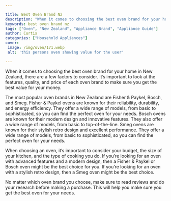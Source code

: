 ```yaml
---

title: Best Oven Brand Nz
description: "When it comes to choosing the best oven brand for your home in New Zealand, there are a few factors to consider. It’s important to...check it out to learn"
keywords: best oven brand nz
tags: ["Oven", "New Zealand", "Appliance Brand", "Appliance Guide"]
author: Curtis
categories: ["Household Appliances"]
cover: 
 image: /img/oven/171.webp
 alt: 'this persons oven showing value for the user'

---
```


When it comes to choosing the best oven brand for your home in New Zealand, there are a few factors to consider. It’s important to look at the features, quality, and price of each oven brand to make sure you get the best value for your money.

The most popular oven brands in New Zealand are Fisher & Paykel, Bosch, and Smeg. Fisher & Paykel ovens are known for their reliability, durability, and energy efficiency. They offer a wide range of models, from basic to sophisticated, so you can find the perfect oven for your needs. Bosch ovens are known for their modern design and innovative features. They also offer a wide range of models, from basic to top-of-the-line. Smeg ovens are known for their stylish retro design and excellent performance. They offer a wide range of models, from basic to sophisticated, so you can find the perfect oven for your needs.

When choosing an oven, it’s important to consider your budget, the size of your kitchen, and the type of cooking you do. If you’re looking for an oven with advanced features and a modern design, then a Fisher & Paykel or Bosch oven might be the best choice for you. If you’re looking for an oven with a stylish retro design, then a Smeg oven might be the best choice.

No matter which oven brand you choose, make sure to read reviews and do your research before making a purchase. This will help you make sure you get the best oven for your needs.
